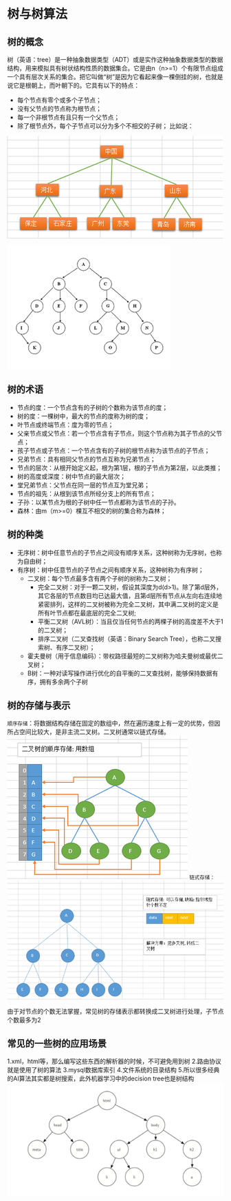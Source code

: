 # 树与树算法
## 树的概念
树（英语：tree）是一种抽象数据类型（ADT）或是实作这种抽象数据类型的数据结构，用来模拟具有树状结构性质的数据集合。它是由n（n>=1）个有限节点组成一个具有层次关系的集合。把它叫做“树”是因为它看起来像一棵倒挂的树，也就是说它是根朝上，而叶朝下的。它具有以下的特点：

* 每个节点有零个或多个子节点；
* 没有父节点的节点称为根节点；
* 每一个非根节点有且只有一个父节点；
* 除了根节点外，每个子节点可以分为多个不相交的子树；
比如说：

![](../PIC/chapter7/chapter7-1.png)

![](../PIC/chapter7/chapter7-2.png)

## 树的术语
* 节点的度：一个节点含有的子树的个数称为该节点的度；
* 树的度：一棵树中，最大的节点的度称为树的度；
* 叶节点或终端节点：度为零的节点；
* 父亲节点或父节点：若一个节点含有子节点，则这个节点称为其子节点的父节点；
* 孩子节点或子节点：一个节点含有的子树的根节点称为该节点的子节点；
* 兄弟节点：具有相同父节点的节点互称为兄弟节点；
* 节点的层次：从根开始定义起，根为第1层，根的子节点为第2层，以此类推；
* 树的高度或深度：树中节点的最大层次；
* 堂兄弟节点：父节点在同一层的节点互为堂兄弟；
* 节点的祖先：从根到该节点所经分支上的所有节点；
* 子孙：以某节点为根的子树中任一节点都称为该节点的子孙。
* 森林：由m（m>=0）棵互不相交的树的集合称为森林；

## 树的种类
* 无序树：树中任意节点的子节点之间没有顺序关系，这种树称为无序树，也称为自由树；
* 有序树：树中任意节点的子节点之间有顺序关系，这种树称为有序树；
  * 二叉树：每个节点最多含有两个子树的树称为二叉树；
    * 完全二叉树：对于一颗二叉树，假设其深度为d(d>1)。除了第d层外，其它各层的节点数目均已达最大值，且第d层所有节点从左向右连续地紧密排列，这样的二叉树被称为完全二叉树，其中满二叉树的定义是所有叶节点都在最底层的完全二叉树;
    * 平衡二叉树（AVL树）：当且仅当任何节点的两棵子树的高度差不大于1的二叉树；
    * 排序二叉树（二叉查找树（英语：Binary Search Tree），也称二叉搜索树、有序二叉树）；
  * 霍夫曼树（用于信息编码）：带权路径最短的二叉树称为哈夫曼树或最优二叉树；
  * B树：一种对读写操作进行优化的自平衡的二叉查找树，能够保持数据有序，拥有多余两个子树
 
## 树的存储与表示
`顺序存储`：将数据结构存储在固定的数组中，然在遍历速度上有一定的优势，但因所占空间比较大，是非主流二叉树。二叉树通常以链式存储。
![](../PIC/chapter7/chapter7-3.png)
`链式存储：`
![](../PIC/chapter7/chapter7-4.png)

由于对节点的个数无法掌握，常见树的存储表示都转换成二叉树进行处理，子节点个数最多为2

## 常见的一些树的应用场景
1.xml，html等，那么编写这些东西的解析器的时候，不可避免用到树
2.路由协议就是使用了树的算法
3.mysql数据库索引
4.文件系统的目录结构
5.所以很多经典的AI算法其实都是树搜索，此外机器学习中的decision tree也是树结构
![](../PIC/chapter7/chapter7-5.jpg)
